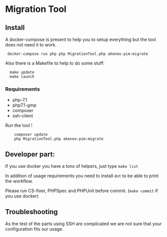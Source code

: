 # Migration Tool

## Install

A docker-compose is present to help you to setup everything but the tool does not need it to work.

```
 docker-compose run php php MigrationTool.php akeneo-pim:migrate
```

Also there is a Makefile to help to do some stuff:

```
  make update
  make launch
```

### Requirements

- php-7.1
- php7.1-gmp
- composer
- ssh-client
 

Run the tool !

```
    composer update
    php MigrationTool.php akeneo-pim:migrate
```


## Developer part:

If you use docker you have a tons of helpers, just type `make list`

In addition of usage requirements you need to install `dot` to be able to print the workflow.

Please run CS-fixer, PHPSpec and PHPUnit before commit. (`make commit` if you use docker)

## Troubleshooting

As the test of the parts using SSH are complicated we are not sure that your configuration fits our usage.
